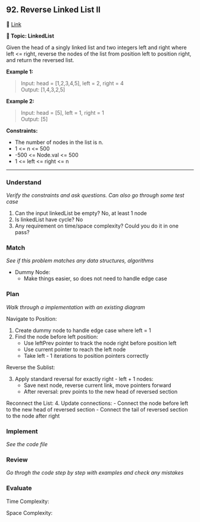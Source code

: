 ## 92. Reverse Linked List II

🔗 [Link](https://leetcode.com/problems/reverse-linked-list-ii/description/?envType=company&envId=bytedance&favoriteSlug=bytedance-three-months)

**📝 Topic: LinkedList**

Given the head of a singly linked list and two integers left and right where left <= right, reverse the nodes of the list from position left to position right, and return the reversed list.

**Example 1:**


>Input: head = [1,2,3,4,5], left = 2, right = 4    
Output: [1,4,3,2,5]   

**Example 2:**

> Input: head = [5], left = 1, right = 1    
Output: [5]   
 
**Constraints:**

- The number of nodes in the list is n.
- 1 <= n <= 500
- -500 <= Node.val <= 500
- 1 <= left <= right <= n

----

### Understand
_Verify the constraints and ask questions. Can also go through some test case_

1. Can the input linkedList be empty? No, at least 1 node
2. Is linkedList have cycle? No
3. Any requirement on time/space complexity? Could you do it in one pass?

### Match
_See if this problem matches any data structures, algorithms_

- Dummy Node:
    - Make things easier, so does not need to handle edge case


### Plan
_Walk through a implementation with an existing diagram_

Navigate to Position:
1. Create dummy node to handle edge case where left = 1
2. Find the node before left position:
    - Use leftPrev pointer to track the node right before position left
    - Use current pointer to reach the left node
    - Take left - 1 iterations to position pointers correctly

Reverse the Sublist:

3. Apply standard reversal for exactly right - left + 1 nodes:
    - Save next node, reverse current link, move pointers forward
    - After reversal: prev points to the new head of reversed section

Reconnect the List:
4. Update connections:
    - Connect the node before left to the new head of reversed section
    - Connect the tail of reversed section to the node after right


### Implement
_See the code file_


### Review
_Go throgh the code step by step with examples and check any mistakes_


### Evaluate



Time Complexity: 

Space Complexity: 
